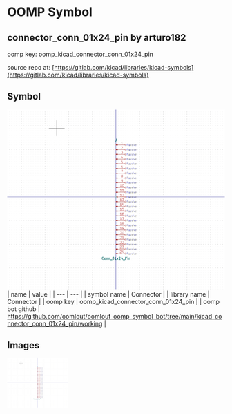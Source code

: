 # OOMP Symbol  
## connector_conn_01x24_pin  by arturo182  
  
oomp key: oomp_kicad_connector_conn_01x24_pin  
  
source repo at: [https://gitlab.com/kicad/libraries/kicad-symbols](https://gitlab.com/kicad/libraries/kicad-symbols)  
## Symbol  
  
[![working.png](working_600.png)](working.png)  
| name | value | 
| --- | --- | 
| symbol name | Connector | 
| library name | Connector | 
| oomp key | oomp_kicad_connector_conn_01x24_pin | 
| oomp bot github | https://github.com/oomlout/oomlout_oomp_symbol_bot/tree/main/kicad_connector_conn_01x24_pin/working | 
## Images  
  
[![working.png](working_140.png)](working.png)  
